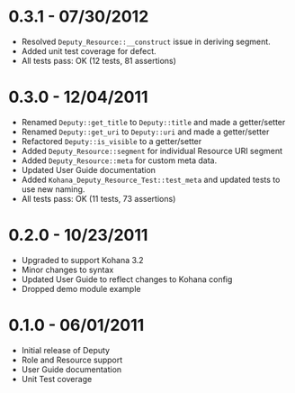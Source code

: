 # 0.3.1 - 07/30/2012

- Resolved `Deputy_Resource::__construct` issue in deriving segment.
- Added unit test coverage for defect.
- All tests pass: OK (12 tests, 81 assertions)

# 0.3.0 - 12/04/2011

- Renamed `Deputy::get_title` to `Deputy::title` and made a getter/setter
- Renamed `Deputy::get_uri` to `Deputy::uri` and made a getter/setter
- Refactored `Deputy::is_visible` to a getter/setter
- Added `Deputy_Resource::segment` for individual Resource URI segment
- Added `Deputy_Resource::meta` for custom meta data.
- Updated User Guide documentation
- Added `Kohana_Deputy_Resource_Test::test_meta` and updated tests to use new naming.
- All tests pass: OK (11 tests, 73 assertions)

# 0.2.0 - 10/23/2011

- Upgraded to support Kohana 3.2
- Minor changes to syntax
- Updated User Guide to reflect changes to Kohana config
- Dropped demo module example

# 0.1.0 - 06/01/2011

- Initial release of Deputy
- Role and Resource support
- User Guide documentation
- Unit Test coverage